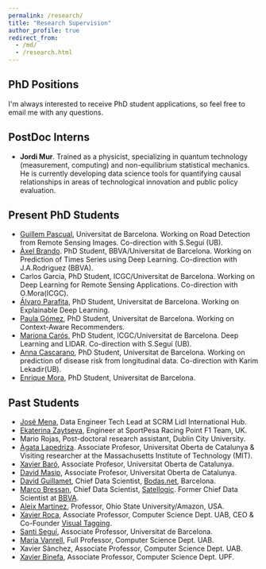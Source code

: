 ```yaml
---
permalink: /research/
title: "Research Supervision"
author_profile: true
redirect_from: 
  - /md/
  - /research.html
---
```



## PhD Positions
I'm always interested to receive PhD student applications, so feel free to email me with any questions.

## PostDoc Interns
+ **Jordi Mur**. Trained as a physicist, specializing in quantum technology (measurement, computing) and non-equilibrium statistical mechanics. He is currently developing data science tools for quantifying causal relationships in areas of technological innovation and public policy evaluation.

## Present PhD Students
+ [Guillem Pascual](https://github.com/gpascualg), Universitat de Barcelona. Working on Road Detection from Remote Sensing Images. Co-direction with S.Seguí (UB).
+ [Àxel Brando](http://axelbrando.github.io/). PhD Student, BBVA/Universitat de Barcelona. Working on Prediction of Times Series using Deep Learning. Co-direction with J.A.Rodriguez (BBVA).
+ Carlos Garcia, PhD Student, ICGC/Universitat de Barcelona. Working on Deep Learning for Remote Sensing Applications. Co-direction with O.Mora(ICGC).
+ [Álvaro Parafita](https://www.linkedin.com/in/alvaroparafita/), PhD Student, Universitat de Barcelona. Working on Explainable Deep Learning.
+ [Paula Gómez](https://www.linkedin.com/in/paulagd-1995), PhD Student, Universitat de Barcelona. Working on Context-Aware Recommenders.
+ [Mariona Carós](https://www.linkedin.com/in/mariona-c-a7bb91105), PhD Student, ICGC/Universitat de Barcelona. Deep Learning and LIDAR. Co-direction with S.Seguí (UB).
+ [Anna Cascarano](https://es.linkedin.com/in/anna-maria-cascarano-194149187), PhD Student, Universitat de Barcelona. Working on prediction of disease risk from longitudinal data. Co-direction with Karim Lekadir(UB).
+ [Enrique Mora](https://es.linkedin.com/in/enrique-mora-ayala-4414131), PhD Student, Universitat de Barcelona. 

## Past Students
+ [José Mena](https://www.linkedin.com/in/jose-mena-2312645/), Data Engineer Tech Lead at SCRM Lidl International Hub. 
+ [Ekaterina Zaytseva](https://www.linkedin.com/in/ekaterina-zaytseva-758b5311/), Engineer at SportPesa Racing Point F1 Team, UK.
+ Mario Rojas, Post-doctoral research assistant, Dublin City University.
+ [Àgata Lapedriza](http://sunai.uoc.edu/~agata/). Associate Profesor, Universitat Oberta de Catalunya & Visiting researcher at the Massachusetts Institute of Technology (MIT).
+ [Xavier Baró](http://sunai.uoc.edu/), Associate Profesor, Universitat Oberta de Catalunya.
+ [David Masip](http://www.cvc.uab.es/~davidm/), Associate Profesor, Universitat Oberta de Catalunya.
+ [David Guillamet](https://www.linkedin.com/in/davidguillamet/?ppe=1), Chief Data Scientist, [Bodas.net](https://www.bodas.net/), Barcelona.
+ [Marco Bressan](https://www.linkedin.com/in/mbressan/?ppe=1), Chief Data Scientist, [Satellogic](https://www.satellogic.com/). Former Chief Data Scientist at [BBVA](https://www.bbva.com/en/). 
+ [Aleix Martinez](http://www2.ece.ohio-state.edu/~aleix/), Professor, Ohio State University/Amazon, USA.
+ [Xavier Roca](https://www.linkedin.com/in/xavierroca/?ppe=1), Associate Professor, Computer Science Dept. UAB, CEO & Co-Founder [Visual Tagging](https://visual-tagging.com/en). 
+ [Santi Seguí](http://www.cvc.uab.es/people/ssegui/),  Associate Professor, Universitat de Barcelona.
+ [Maria Vanrell](http://www.cat.uab.cat/~maria/), Full Professor, Computer Science Dept. UAB.
+ Xavier Sànchez, Associate Professor, Computer Science Dept. UAB.
+ [Xavier Binefa](https://www.upf.edu/web/etic/entry/-/-/53910/409/xavier-binefa), Associate Professor, Computer Science Dept. UPF.
